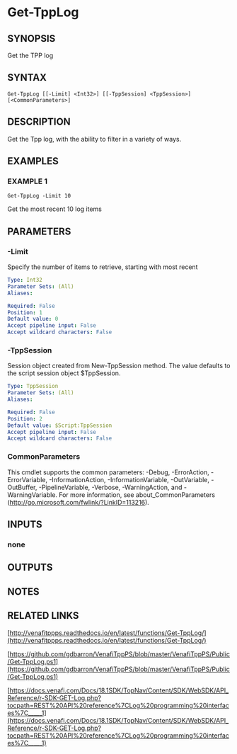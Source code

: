 # Get-TppLog

## SYNOPSIS
Get the TPP log

## SYNTAX

```
Get-TppLog [[-Limit] <Int32>] [[-TppSession] <TppSession>] [<CommonParameters>]
```

## DESCRIPTION
Get the Tpp log, with the ability to filter in a variety of ways.

## EXAMPLES

### EXAMPLE 1
```
Get-TppLog -Limit 10
```

Get the most recent 10 log items

## PARAMETERS

### -Limit
Specify the number of items to retrieve, starting with most recent

```yaml
Type: Int32
Parameter Sets: (All)
Aliases:

Required: False
Position: 1
Default value: 0
Accept pipeline input: False
Accept wildcard characters: False
```

### -TppSession
Session object created from New-TppSession method. 
The value defaults to the script session object $TppSession.

```yaml
Type: TppSession
Parameter Sets: (All)
Aliases:

Required: False
Position: 2
Default value: $Script:TppSession
Accept pipeline input: False
Accept wildcard characters: False
```

### CommonParameters
This cmdlet supports the common parameters: -Debug, -ErrorAction, -ErrorVariable, -InformationAction, -InformationVariable, -OutVariable, -OutBuffer, -PipelineVariable, -Verbose, -WarningAction, and -WarningVariable.
For more information, see about_CommonParameters (http://go.microsoft.com/fwlink/?LinkID=113216).

## INPUTS

### none

## OUTPUTS

## NOTES

## RELATED LINKS

[http://venafitppps.readthedocs.io/en/latest/functions/Get-TppLog/](http://venafitppps.readthedocs.io/en/latest/functions/Get-TppLog/)

[https://github.com/gdbarron/VenafiTppPS/blob/master/VenafiTppPS/Public/Get-TppLog.ps1](https://github.com/gdbarron/VenafiTppPS/blob/master/VenafiTppPS/Public/Get-TppLog.ps1)

[https://docs.venafi.com/Docs/18.1SDK/TopNav/Content/SDK/WebSDK/API_Reference/r-SDK-GET-Log.php?tocpath=REST%20API%20reference%7CLog%20programming%20interfaces%7C_____1](https://docs.venafi.com/Docs/18.1SDK/TopNav/Content/SDK/WebSDK/API_Reference/r-SDK-GET-Log.php?tocpath=REST%20API%20reference%7CLog%20programming%20interfaces%7C_____1)

